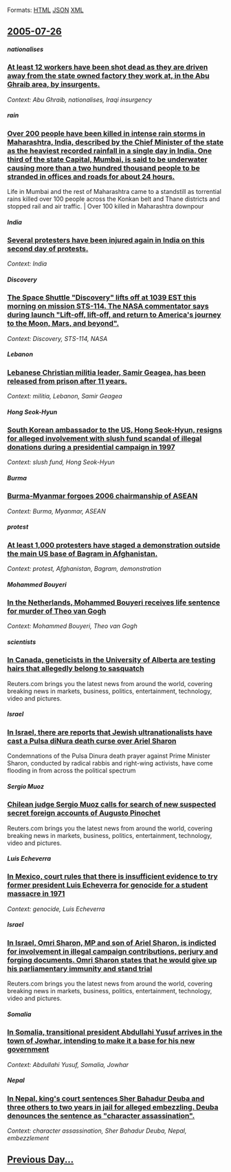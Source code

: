 
Formats: [HTML](2005/07/26/index.html)  [JSON](2005/07/26/index.json)  [XML](2005/07/26/index.xml)  

## [2005-07-26](/news/2005/07/26/index.md)

##### nationalises
### [ At least 12 workers have been shot dead as they are driven away from the state owned factory they work at, in the Abu Ghraib area, by insurgents. ](/news/2005/07/26/at-least-12-workers-have-been-shot-dead-as-they-are-driven-away-from-the-state-owned-factory-they-work-at-in-the-abu-ghraib-area-by-insur.md)
_Context: Abu Ghraib, nationalises, Iraqi insurgency_

##### rain
### [ Over 200 people have been killed in intense rain storms in Maharashtra, India, described by the Chief Minister of the state as the heaviest recorded rainfall in a single day in India. One third of the state Capital, Mumbai, is said to be underwater causing more than a two hundred thousand people to be stranded in offices and roads for about 24 hours. ](/news/2005/07/26/over-200-people-have-been-killed-in-intense-rain-storms-in-maharashtra-india-described-by-the-chief-minister-of-the-state-as-the-heaviest.md)
Life in Mumbai and the rest of Maharashtra came to a standstill as torrential rains killed over 100 people across the Konkan belt and Thane districts and stopped rail and air traffic. | Over 100 killed in Maharashtra downpour

##### India
### [ Several protesters have been injured again in India on this second day of protests. ](/news/2005/07/26/several-protesters-have-been-injured-again-in-india-on-this-second-day-of-protests.md)
_Context: India_

##### Discovery
### [ The Space Shuttle "Discovery" lifts off at 1039 EST this morning on mission STS-114. The NASA commentator says during launch "Lift-off, lift-off, and return to America's journey to the Moon, Mars, and beyond". ](/news/2005/07/26/the-space-shuttle-discovery-lifts-off-at-1039-est-this-morning-on-mission-sts-114-the-nasa-commentator-says-during-launch-lift-off-lif.md)
_Context: Discovery, STS-114, NASA_

##### Lebanon
### [ Lebanese Christian militia leader, Samir Geagea, has been released from prison after 11 years. ](/news/2005/07/26/lebanese-christian-militia-leader-samir-geagea-has-been-released-from-prison-after-11-years.md)
_Context: militia, Lebanon, Samir Geagea_

##### Hong Seok-Hyun
### [ South Korean ambassador to the US, Hong Seok-Hyun, resigns for alleged involvement with slush fund scandal of illegal donations during a presidential campaign in 1997 ](/news/2005/07/26/south-korean-ambassador-to-the-us-hong-seok-hyun-resigns-for-alleged-involvement-with-slush-fund-scandal-of-illegal-donations-during-a-pr.md)
_Context: slush fund, Hong Seok-Hyun_

##### Burma
### [ Burma-Myanmar forgoes 2006 chairmanship of ASEAN ](/news/2005/07/26/burma-myanmar-forgoes-2006-chairmanship-of-asean.md)
_Context: Burma, Myanmar, ASEAN_

##### protest
### [ At least 1,000 protesters have staged a demonstration outside the main US base of Bagram in Afghanistan. ](/news/2005/07/26/at-least-1-000-protesters-have-staged-a-demonstration-outside-the-main-us-base-of-bagram-in-afghanistan.md)
_Context: protest, Afghanistan, Bagram, demonstration_

##### Mohammed Bouyeri
### [ In the Netherlands, Mohammed Bouyeri receives life sentence for murder of Theo van Gogh ](/news/2005/07/26/in-the-netherlands-mohammed-bouyeri-receives-life-sentence-for-murder-of-theo-van-gogh.md)
_Context: Mohammed Bouyeri, Theo van Gogh_

##### scientists
### [ In Canada, geneticists in the University of Alberta are testing hairs that allegedly belong to sasquatch ](/news/2005/07/26/in-canada-geneticists-in-the-university-of-alberta-are-testing-hairs-that-allegedly-belong-to-sasquatch.md)
Reuters.com brings you the latest news from around the world, covering breaking news in markets, business, politics, entertainment, technology, video and pictures.

##### Israel
### [ In Israel, there are reports that Jewish ultranationalists have cast a Pulsa diNura death curse over Ariel Sharon ](/news/2005/07/26/in-israel-there-are-reports-that-jewish-ultranationalists-have-cast-a-pulsa-dinura-death-curse-over-ariel-sharon.md)
Condemnations of the Pulsa Dinura death prayer against Prime Minister Sharon, conducted by radical rabbis and right-wing activists, have come flooding in from across the political spectrum

##### Sergio Muoz
### [ Chilean judge Sergio Muoz calls for search of new suspected secret foreign accounts of Augusto Pinochet ](/news/2005/07/26/chilean-judge-sergio-munoz-calls-for-search-of-new-suspected-secret-foreign-accounts-of-augusto-pinochet.md)
Reuters.com brings you the latest news from around the world, covering breaking news in markets, business, politics, entertainment, technology, video and pictures.

##### Luis Echeverra
### [ In Mexico, court rules that there is insufficient evidence to try former president Luis Echeverra for genocide for a student massacre in 1971 ](/news/2005/07/26/in-mexico-court-rules-that-there-is-insufficient-evidence-to-try-former-president-luis-echeverria-for-genocide-for-a-student-massacre-in-1.md)
_Context: genocide, Luis Echeverra_

##### Israel
### [ In Israel, Omri Sharon, MP and son of Ariel Sharon, is indicted for involvement in illegal campaign contributions, perjury and forging documents. Omri Sharon states that he would give up his parliamentary immunity and stand trial ](/news/2005/07/26/in-israel-omri-sharon-mp-and-son-of-ariel-sharon-is-indicted-for-involvement-in-illegal-campaign-contributions-perjury-and-forging-docu.md)
Reuters.com brings you the latest news from around the world, covering breaking news in markets, business, politics, entertainment, technology, video and pictures.

##### Somalia
### [ In Somalia, transitional president Abdullahi Yusuf arrives in the town of Jowhar, intending to make it a base for his new government ](/news/2005/07/26/in-somalia-transitional-president-abdullahi-yusuf-arrives-in-the-town-of-jowhar-intending-to-make-it-a-base-for-his-new-government.md)
_Context: Abdullahi Yusuf, Somalia, Jowhar_

##### Nepal
### [ In Nepal, king's court sentences Sher Bahadur Deuba and three others to two years in jail for alleged embezzling. Deuba denounces the sentence as "character assassination". ](/news/2005/07/26/in-nepal-king-s-court-sentences-sher-bahadur-deuba-and-three-others-to-two-years-in-jail-for-alleged-embezzling-deuba-denounces-the-sente.md)
_Context: character assassination, Sher Bahadur Deuba, Nepal, embezzlement_

## [Previous Day...](/news/2005/07/25/index.md)

